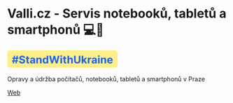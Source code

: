 # Valli.cz - Servis notebooků, tabletů a smartphonů 💻📱

<!-- START BADGES -->

[![StandWithUkraine](https://raw.githubusercontent.com/vshymanskyy/StandWithUkraine/main/badges/StandWithUkraine.svg)](https://github.com/vshymanskyy/StandWithUkraine)

<!-- END BADGES -->

Opravy a údržba počítačů, notebooků, tabletů a smartphonů v Praze

[Web](https://valli.cz)
